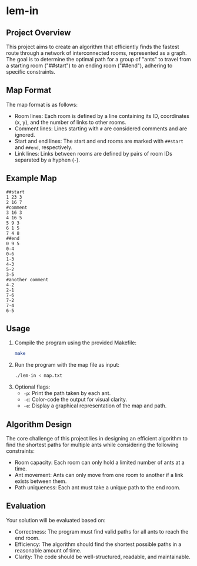 # lem-in

## Project Overview

This project aims to create an algorithm that efficiently finds the fastest route through a network of interconnected rooms, represented as a graph. The goal is to determine the optimal path for a group of "ants" to travel from a starting room ("##start") to an ending room ("##end"), adhering to specific constraints.

## Map Format

The map format is as follows:

- Room lines: Each room is defined by a line containing its ID, coordinates (x, y), and the number of links to other rooms.
- Comment lines: Lines starting with `#` are considered comments and are ignored.
- Start and end lines: The start and end rooms are marked with `##start` and `##end`, respectively.
- Link lines: Links between rooms are defined by pairs of room IDs separated by a hyphen (`-`).

## Example Map

```
##start
1 23 3
2 16 7
#comment
3 16 3
4 16 5
5 9 3
6 1 5
7 4 8
##end
0 9 5
0-4
0-6
1-3
4-3
5-2
3-5
#another comment
4-2
2-1
7-6
7-2
7-4
6-5
```

## Usage

1. Compile the program using the provided Makefile:
    ```bash
    make
    ```
2. Run the program with the map file as input:
    ```bash
    ./lem-in < map.txt
    ```
3. Optional flags:
    - `-p`: Print the path taken by each ant.
    - `-c`: Color-code the output for visual clarity.
    - `-e`: Display a graphical representation of the map and path.

## Algorithm Design

The core challenge of this project lies in designing an efficient algorithm to find the shortest paths for multiple ants while considering the following constraints:

- Room capacity: Each room can only hold a limited number of ants at a time.
- Ant movement: Ants can only move from one room to another if a link exists between them.
- Path uniqueness: Each ant must take a unique path to the end room.

## Evaluation

Your solution will be evaluated based on:

- Correctness: The program must find valid paths for all ants to reach the end room.
- Efficiency: The algorithm should find the shortest possible paths in a reasonable amount of time.
- Clarity: The code should be well-structured, readable, and maintainable.

